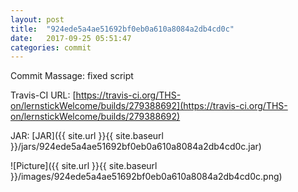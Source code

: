 ```yaml
---
layout: post
title:  "924ede5a4ae51692bf0eb0a610a8084a2db4cd0c"
date:   2017-09-25 05:51:47
categories: commit
---
```


Commit Massage: fixed script  

Travis-CI URL: [https://travis-ci.org/THS-on/lernstickWelcome/builds/279388692](https://travis-ci.org/THS-on/lernstickWelcome/builds/279388692)

JAR: [JAR]({{ site.url }}{{ site.baseurl }}/jars/924ede5a4ae51692bf0eb0a610a8084a2db4cd0c.jar)

![Picture]({{ site.url }}{{ site.baseurl }}/images/924ede5a4ae51692bf0eb0a610a8084a2db4cd0c.png)

